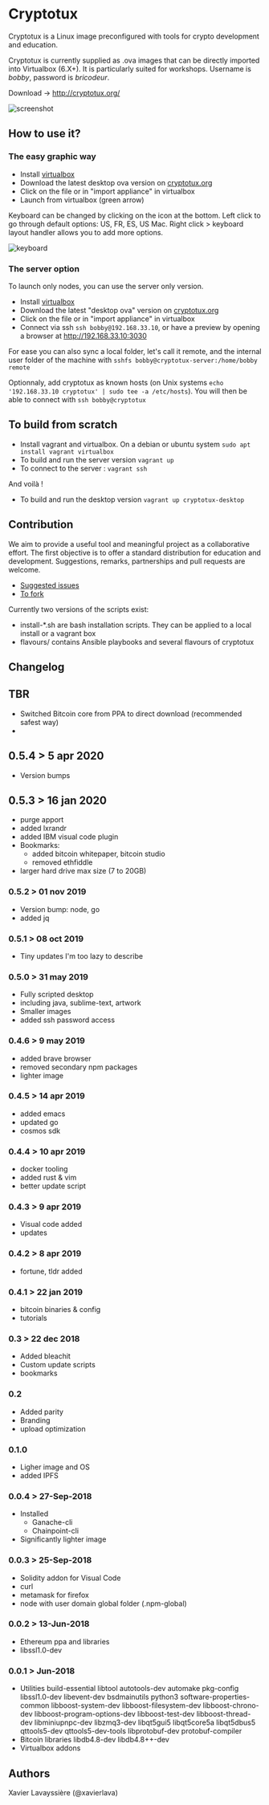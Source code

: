 # Cryptotux

Cryptotux is a Linux image preconfigured with tools for crypto development and education.

Cryptotux is currently supplied as .ova images that can be directly imported into Virtualbox (6.X+). 
It is particularly suited for workshops. Username is *bobby*, password is *bricodeur*.

Download -> http://cryptotux.org/

![screenshot](screenshot.png)

## How to use it? 

### The easy graphic way
* Install [virtualbox](https://virtualbox.org)
* Download the latest desktop ova version on [cryptotux.org](https://cryptotux.org)
* Click on the file or in "import appliance" in virtualbox
* Launch from virtualbox (green arrow)

Keyboard can be changed by clicking on the icon at the bottom. Left click to go through default options: US, FR, ES, US Mac. Right click > keyboard layout handler allows you to add more options.

![keyboard](images/keyboard.png)

### The server option
To launch only nodes, you can use the server only version.
* Install [virtualbox](https://virtualbox.org)
* Download the latest "desktop ova" version on [cryptotux.org](https://cryptotux.org)
* Click on the file or in "import appliance" in virtualbox
* Connect via ssh `ssh bobby@192.168.33.10`, or have a preview by opening a browser at http://192.168.33.10:3030

For ease you can also sync a local folder, let's call it remote, and the internal user folder of the machine with `sshfs bobby@cryptotux-server:/home/bobby remote`

Optionnaly, add cryptotux as known hosts (on Unix systems `echo '192.168.33.10 cryptotux' | sudo tee -a /etc/hosts`). You will then be able to connect with `ssh bobby@cryptotux`

## To build from scratch

* Install vagrant and virtualbox. On a debian or ubuntu system `sudo apt install vagrant virtualbox`
* To build and run the server version `vagrant up`
* To connect to the server : `vagrant ssh`

And voilà !

* To build and run the desktop version `vagrant up cryptotux-desktop`

## Contribution
We aim to provide a useful tool and meaningful project as a collaborative effort. The first objective is to offer a standard distribution for education and development. Suggestions, remarks, partnerships and pull requests are welcome. 

* [Suggested issues](https://github.com/cryptotuxorg/cryptotux/projects/1)
* [To fork](https://github.com/cryptotuxorg/cryptotux/fork)

Currently two versions of the scripts exist:

* install-*.sh are bash installation scripts. They can be applied to a local install or a vagrant box
* flavours/ contains Ansible playbooks and several flavours of cryptotux

## Changelog
## TBR
- Switched Bitcoin core from PPA to direct download (recommended safest way)
- 
## 0.5.4 > 5 apr 2020
- Version bumps
## 0.5.3 > 16 jan 2020
- purge apport
- added lxrandr
- added IBM visual code plugin
- Bookmarks:
	- added bitcoin whitepaper, bitcoin studio
	- removed ethfiddle
- larger hard drive max size (7 to 20GB)
### 0.5.2 > 01 nov 2019
- Version bump: node, go
- added jq

### 0.5.1 > 08 oct 2019
- Tiny updates I'm too lazy to describe

### 0.5.0 > 31 may 2019
- Fully scripted desktop 
- including java, sublime-text, artwork
- Smaller images
- added ssh password access 

### 0.4.6 > 9 may 2019
- added brave browser
- removed secondary npm packages
- lighter image

### 0.4.5 > 14 apr 2019
- added emacs
- updated go
- cosmos sdk

### 0.4.4 > 10 apr 2019
- docker tooling
- added rust & vim
- better update script 

### 0.4.3 > 9 apr 2019
- Visual code added
- updates

### 0.4.2 > 8 apr 2019
- fortune, tldr added

### 0.4.1 > 22 jan 2019
- bitcoin binaries & config
- tutorials

### 0.3 > 22 dec 2018
- Added bleachit
- Custom update scripts
- bookmarks

### 0.2
- Added parity
- Branding
- upload optimization

### 0.1.0
- Ligher image and OS
- added IPFS

### 0.0.4 > 27-Sep-2018
- Installed
	- Ganache-cli
	- Chainpoint-cli   
- Significantly lighter image

### 0.0.3 > 25-Sep-2018
- Solidity addon for Visual Code
- curl
- metamask for firefox
- node with user domain global folder (.npm-global)

### 0.0.2 > 13-Jun-2018 
- Ethereum ppa and libraries
- libssl1.0-dev

### 0.0.1 > Jun-2018
- Utilities
	build-essential libtool autotools-dev automake pkg-config libssl1.0-dev libevent-dev bsdmainutils python3 software-properties-common
	libboost-system-dev libboost-filesystem-dev libboost-chrono-dev libboost-program-options-dev libboost-test-dev libboost-thread-dev
	libminiupnpc-dev libzmq3-dev
	libqt5gui5 libqt5core5a libqt5dbus5 qttools5-dev qttools5-dev-tools libprotobuf-dev protobuf-compiler  
- Bitcoin libraries
	libdb4.8-dev libdb4.8++-dev
- Virtualbox addons

## Authors

Xavier Lavayssière (@xavierlava)

